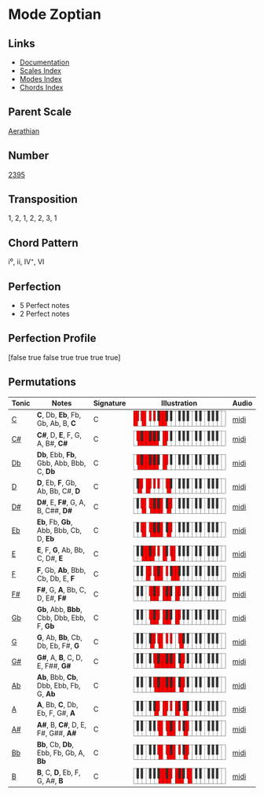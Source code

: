 # Mode Zoptian

## Links

- [Documentation](README.md)
- [Scales Index](Scales.md)
- [Modes Index](Modes.md)
- [Chords Index](Chords.md)

## Parent Scale

[Aerathian](ScaleAerathian.md)

## Number

[2395](https://ianring.com/musictheory/scales/2395)

## Transposition

1, 2, 1, 2, 2, 3, 1

## Chord Pattern

i⁰, ii, IV⁺, VI

## Perfection

- 5 Perfect notes
- 2 Perfect notes

## Perfection Profile

[false true false true true true true]

## Permutations

| Tonic | Notes | Signature | Illustration | Audio |
|-------|-------|-----------|--------------|-------|
| [C](ModeCNaturalZoptian.md) | **C**, Db, **Eb**, Fb, Gb, Ab, B, **C** | C | ![CNaturalZoptian](ModeCNaturalZoptian.png) | [midi](https://github.com/edipermadi/music/blob/main/docs/ModeCNaturalZoptian.mid?raw=true) |
| [C#](ModeCSharpZoptian.md) | **C#**, D, **E**, F, G, A, B#, **C#** | C | ![CSharpZoptian](ModeCSharpZoptian.png) | [midi](https://github.com/edipermadi/music/blob/main/docs/ModeCSharpZoptian.mid?raw=true) |
| [Db](ModeDFlatZoptian.md) | **Db**, Ebb, **Fb**, Gbb, Abb, Bbb, C, **Db** | C | ![DFlatZoptian](ModeDFlatZoptian.png) | [midi](https://github.com/edipermadi/music/blob/main/docs/ModeDFlatZoptian.mid?raw=true) |
| [D](ModeDNaturalZoptian.md) | **D**, Eb, **F**, Gb, Ab, Bb, C#, **D** | C | ![DNaturalZoptian](ModeDNaturalZoptian.png) | [midi](https://github.com/edipermadi/music/blob/main/docs/ModeDNaturalZoptian.mid?raw=true) |
| [D#](ModeDSharpZoptian.md) | **D#**, E, **F#**, G, A, B, C##, **D#** | C | ![DSharpZoptian](ModeDSharpZoptian.png) | [midi](https://github.com/edipermadi/music/blob/main/docs/ModeDSharpZoptian.mid?raw=true) |
| [Eb](ModeEFlatZoptian.md) | **Eb**, Fb, **Gb**, Abb, Bbb, Cb, D, **Eb** | C | ![EFlatZoptian](ModeEFlatZoptian.png) | [midi](https://github.com/edipermadi/music/blob/main/docs/ModeEFlatZoptian.mid?raw=true) |
| [E](ModeENaturalZoptian.md) | **E**, F, **G**, Ab, Bb, C, D#, **E** | C | ![ENaturalZoptian](ModeENaturalZoptian.png) | [midi](https://github.com/edipermadi/music/blob/main/docs/ModeENaturalZoptian.mid?raw=true) |
| [F](ModeFNaturalZoptian.md) | **F**, Gb, **Ab**, Bbb, Cb, Db, E, **F** | C | ![FNaturalZoptian](ModeFNaturalZoptian.png) | [midi](https://github.com/edipermadi/music/blob/main/docs/ModeFNaturalZoptian.mid?raw=true) |
| [F#](ModeFSharpZoptian.md) | **F#**, G, **A**, Bb, C, D, E#, **F#** | C | ![FSharpZoptian](ModeFSharpZoptian.png) | [midi](https://github.com/edipermadi/music/blob/main/docs/ModeFSharpZoptian.mid?raw=true) |
| [Gb](ModeGFlatZoptian.md) | **Gb**, Abb, **Bbb**, Cbb, Dbb, Ebb, F, **Gb** | C | ![GFlatZoptian](ModeGFlatZoptian.png) | [midi](https://github.com/edipermadi/music/blob/main/docs/ModeGFlatZoptian.mid?raw=true) |
| [G](ModeGNaturalZoptian.md) | **G**, Ab, **Bb**, Cb, Db, Eb, F#, **G** | C | ![GNaturalZoptian](ModeGNaturalZoptian.png) | [midi](https://github.com/edipermadi/music/blob/main/docs/ModeGNaturalZoptian.mid?raw=true) |
| [G#](ModeGSharpZoptian.md) | **G#**, A, **B**, C, D, E, F##, **G#** | C | ![GSharpZoptian](ModeGSharpZoptian.png) | [midi](https://github.com/edipermadi/music/blob/main/docs/ModeGSharpZoptian.mid?raw=true) |
| [Ab](ModeAFlatZoptian.md) | **Ab**, Bbb, **Cb**, Dbb, Ebb, Fb, G, **Ab** | C | ![AFlatZoptian](ModeAFlatZoptian.png) | [midi](https://github.com/edipermadi/music/blob/main/docs/ModeAFlatZoptian.mid?raw=true) |
| [A](ModeANaturalZoptian.md) | **A**, Bb, **C**, Db, Eb, F, G#, **A** | C | ![ANaturalZoptian](ModeANaturalZoptian.png) | [midi](https://github.com/edipermadi/music/blob/main/docs/ModeANaturalZoptian.mid?raw=true) |
| [A#](ModeASharpZoptian.md) | **A#**, B, **C#**, D, E, F#, G##, **A#** | C | ![ASharpZoptian](ModeASharpZoptian.png) | [midi](https://github.com/edipermadi/music/blob/main/docs/ModeASharpZoptian.mid?raw=true) |
| [Bb](ModeBFlatZoptian.md) | **Bb**, Cb, **Db**, Ebb, Fb, Gb, A, **Bb** | C | ![BFlatZoptian](ModeBFlatZoptian.png) | [midi](https://github.com/edipermadi/music/blob/main/docs/ModeBFlatZoptian.mid?raw=true) |
| [B](ModeBNaturalZoptian.md) | **B**, C, **D**, Eb, F, G, A#, **B** | C | ![BNaturalZoptian](ModeBNaturalZoptian.png) | [midi](https://github.com/edipermadi/music/blob/main/docs/ModeBNaturalZoptian.mid?raw=true) |
